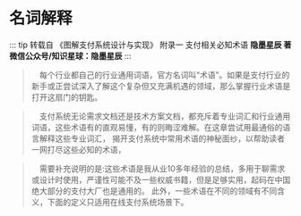 # 名词解释
::: tip
转载自 《图解支付系统设计与实现》 附录一 支付相关必知术语  **隐墨星辰 著 微信公众号/知识星球：隐墨星辰**
:::
> &ensp;&ensp;每个行业都自己的行业通用词语，官方名词叫“术语”。如果是支付行业的新手或正尝试深入了解这个复杂但又充满机遇的领域，那么掌握行业术语是打开这扇门的钥匙。

> &ensp;&ensp;支付系统无论需求文档还是技术方案文档，都充斥着专业词汇和行业通用词语，这些术语有的直观易懂，有的则晦涩难解。在这章尝试用最通俗的语言解释这些专业词汇，
揭开支付系统中常用术语的神秘面纱，以帮助读者一网打尽这些必知的术语，

> &ensp;&ensp;需要补充说明的是:这些术语是我从业10多年经验的总结，多用于聊需求或设计时使用，严谨性可能不及一些权威书籍，但是足够实用，起码在中国绝大部分的支付大厂也是通用的。
此外，一些术语在不同的领域有不同含义，下面的定义只适用在线支付系统场景下。

